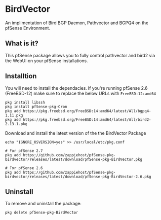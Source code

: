 # BirdVector
An implimentation of Bird BGP Daemon, Pathvector and BGPQ4 on the pfSense Environment.

## What is it?
This pfSense package allows you to fully control pathvector and bird2 via the WebUI on your pfSense installations.

## Installtion
You will need to install the dependacies. If you're running pfSense 2.6 (FreeBSD-12) make sure to replace the below URLs with `FreeBSD:12:amd64`

```
pkg install libssh
pkg install pfSense-pkg-Cron
pkg add https://pkg.freebsd.org/FreeBSD:14:amd64/latest/All/bgpq4-1.11.pkg
pkg add https://pkg.freebsd.org/FreeBSD:14:amd64/latest/All/bird2-2.13.1.pkg
```

Download and install the latest version of the the BirdVector Package
```
echo "IGNORE_OSVERSION=yes" >> /usr/local/etc/pkg.conf

# For pfSense 2.7
pkg add https://github.com/zappiehost/pfSense-pkg-birdvector/releases/latest/download/pfSense-pkg-BirdVector.pkg

# For pfSense 2.6
pkg add https://github.com/zappiehost/pfSense-pkg-birdvector/releases/latest/download/pfSense-pkg-BirdVector-2.6.pkg
```

## Uninstall
To remove and uninstall the package:
```
pkg delete pfSense-pkg-BirdVector
```

